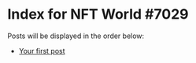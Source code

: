 # Index for NFT World #7029
Posts will be displayed in the order below:

- [Your first post](./001-first.md)

